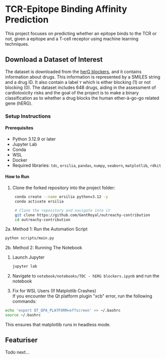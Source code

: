 # TCR-Epitope Binding Affinity Prediction
This project focuses on predicting whether an epitope binds to the TCR or not, given a epitope and a T-cell receptor using machine learning techniques. 

## Download a Dataset of Interest
The dataset is downloaded from the [herG blockers](https://tdcommons.ai/single_pred_tasks/tox/), 
and it contains information about drugs. This information is represented by a SMILES string and a drug ID. It also contain a label `Y` which is either blocking (1) or not blocking (0). 
The dataset includes 648 drugs, aiding in the assessment of cardiotoxicity risks and 
the goal of the project is to make a binary classification as to whether a drug blocks the human ether-à-go-go related gene (hERG).

### Setup Instructions
#### Prerequisites
- Python 3.12.9 or later
- Jupyter Lab
- Conda
- WSL 
- Docker
- Required libraries: `tdc`, `ersilia`, `pandas`, `numpy`, `seaborn`, `matplotlib`, `rdkit`

#### How to Run
1. Clone the forked repository into the project folder:
   ```bash
	conda create --name ersilia python=3.12 -y
	conda activate ersilia

	# Clone the repository and navigate into it
	git clone https://github.com/GentRoyal/outreachy-contribution
	cd outreachy-contribution

   ```

2a. Method 1: Run the Automation Script
   ```bash
   python scripts/main.py
   ```

2b. Method 2: Running The Notebook
1. Launch Jupyter
   ```bash
   jupyter lab
   ```
2. Navigate to `notebook/notebooks/TDC - hERG blockers.ipynb` and run the notebook

3.  Fix for WSL Users (If Matplotlib Crashes)  
If you encounter the Qt platform plugin "xcb" error, run the following commands:  
```bash
echo 'export QT_QPA_PLATFORM=offscreen' >> ~/.bashrc
source ~/.bashrc
```
This ensures that matplotlib runs in headless mode.

## Featuriser
Todo next...
